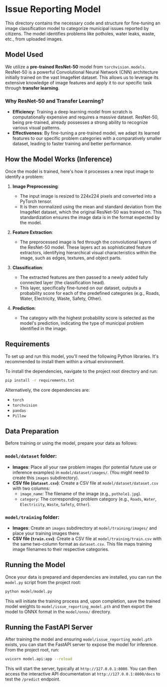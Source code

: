 # Issue Reporting Model

This directory contains the necessary code and structure for fine-tuning an image classification model to categorize municipal issues reported by citizens. The model identifies problems like potholes, water leaks, waste, etc., from uploaded images.

## Model Used

We utilize a **pre-trained ResNet-50** model from `torchvision.models`. ResNet-50 is a powerful Convolutional Neural Network (CNN) architecture initially trained on the vast ImageNet dataset. This allows us to leverage its extensive knowledge of image features and apply it to our specific task through **transfer learning**.

### Why ResNet-50 and Transfer Learning?

*   **Efficiency**: Training a deep learning model from scratch is computationally expensive and requires a massive dataset. ResNet-50, being pre-trained, already possesses a strong ability to recognize various visual patterns.
*   **Effectiveness**: By fine-tuning a pre-trained model, we adapt its learned features to our specific problem categories with a comparatively smaller dataset, leading to faster training and better performance.

## How the Model Works (Inference)

Once the model is trained, here's how it processes a new input image to identify a problem:

1.  **Image Preprocessing**:
    *   The input image is resized to 224x224 pixels and converted into a PyTorch tensor.
    *   It is then normalized using the mean and standard deviation from the ImageNet dataset, which the original ResNet-50 was trained on. This standardization ensures the image data is in the format expected by the model.

2.  **Feature Extraction**:
    *   The preprocessed image is fed through the convolutional layers of the ResNet-50 model. These layers act as sophisticated feature extractors, identifying hierarchical visual characteristics within the image, such as edges, textures, and object parts.

3.  **Classification**:
    *   The extracted features are then passed to a newly added fully connected layer (the classification head).
    *   This layer, specifically fine-tuned on our dataset, outputs a probability score for each of the predefined categories (e.g., Roads, Water, Electricity, Waste, Safety, Other).

4.  **Prediction**:
    *   The category with the highest probability score is selected as the model's prediction, indicating the type of municipal problem identified in the image.

## Requirements

To set up and run this model, you'll need the following Python libraries. It's recommended to install them within a virtual environment.

To install the dependencies, navigate to the project root directory and run:

```bash
pip install -r requirements.txt
```

Alternatively, the core dependencies are:

*   `torch`
*   `torchvision`
*   `pandas`
*   `Pillow`

## Data Preparation

Before training or using the model, prepare your data as follows:

### `model/dataset` folder:

*   **Images**: Place all your raw problem images (for potential future use or inference examples) in `model/dataset/images/`. (You might need to create this `images` subdirectory).
*   **CSV file (`dataset.csv`)**: Create a CSV file at `model/dataset/dataset.csv` with two columns:
    *   `image_name`: The filename of the image (e.g., `pothole1.jpg`).
    *   `category`: The corresponding problem category (e.g., `Roads`, `Water`, `Electricity`, `Waste`, `Safety`, `Other`).

### `model/training` folder:

*   **Images**: Create an `images` subdirectory at `model/training/images/` and place your training images there.
*   **CSV file (`train.csv`)**: Create a CSV file at `model/training/train.csv` with the same two-column format as `dataset.csv`. This file maps training image filenames to their respective categories.

## Running the Model

Once your data is prepared and dependencies are installed, you can run the `model.py` script from the project root:

```bash
python model/model.py
```

This will initiate the training process and, upon completion, save the trained model weights to `model/issue_reporting_model.pth` and then export the model to ONNX format in the `model/onnx/` directory.

## Running the FastAPI Server

After training the model and ensuring `model/issue_reporting_model.pth` exists, you can start the FastAPI server to expose the model for inference. From the project root, run:

```bash
uvicorn model.api:app --reload
```

This will start the server, typically at `http://127.0.0.1:8000`. You can then access the interactive API documentation at `http://127.0.0.1:8000/docs` to test the `/predict` endpoint.
